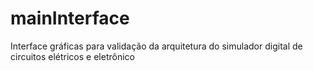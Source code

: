 # mainInterface
 Interface gráficas para validação da arquitetura do simulador digital de circuitos elétricos e eletrônico 
